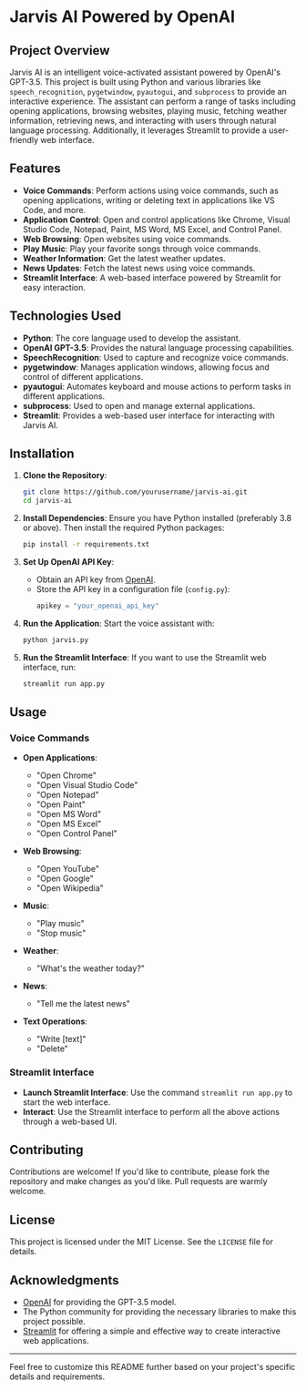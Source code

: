 # Jarvis AI Powered by OpenAI

## Project Overview

Jarvis AI is an intelligent voice-activated assistant powered by OpenAI's GPT-3.5. This project is built using Python and various libraries like `speech_recognition`, `pygetwindow`, `pyautogui`, and `subprocess` to provide an interactive experience. The assistant can perform a range of tasks including opening applications, browsing websites, playing music, fetching weather information, retrieving news, and interacting with users through natural language processing. Additionally, it leverages Streamlit to provide a user-friendly web interface.

## Features

- **Voice Commands**: Perform actions using voice commands, such as opening applications, writing or deleting text in applications like VS Code, and more.
- **Application Control**: Open and control applications like Chrome, Visual Studio Code, Notepad, Paint, MS Word, MS Excel, and Control Panel.
- **Web Browsing**: Open websites using voice commands.
- **Play Music**: Play your favorite songs through voice commands.
- **Weather Information**: Get the latest weather updates.
- **News Updates**: Fetch the latest news using voice commands.
- **Streamlit Interface**: A web-based interface powered by Streamlit for easy interaction.

## Technologies Used

- **Python**: The core language used to develop the assistant.
- **OpenAI GPT-3.5**: Provides the natural language processing capabilities.
- **SpeechRecognition**: Used to capture and recognize voice commands.
- **pygetwindow**: Manages application windows, allowing focus and control of different applications.
- **pyautogui**: Automates keyboard and mouse actions to perform tasks in different applications.
- **subprocess**: Used to open and manage external applications.
- **Streamlit**: Provides a web-based user interface for interacting with Jarvis AI.

## Installation

1. **Clone the Repository**:
   ```bash
   git clone https://github.com/yourusername/jarvis-ai.git
   cd jarvis-ai
   ```

2. **Install Dependencies**:
   Ensure you have Python installed (preferably 3.8 or above). Then install the required Python packages:
   ```bash
   pip install -r requirements.txt
   ```

3. **Set Up OpenAI API Key**:
   - Obtain an API key from [OpenAI](https://beta.openai.com/signup/).
   - Store the API key in a configuration file (`config.py`):
     ```python
     apikey = "your_openai_api_key"
     ```

4. **Run the Application**:
   Start the voice assistant with:
   ```bash
   python jarvis.py
   ```

5. **Run the Streamlit Interface**:
   If you want to use the Streamlit web interface, run:
   ```bash
   streamlit run app.py
   ```

## Usage

### Voice Commands

- **Open Applications**:
  - "Open Chrome"
  - "Open Visual Studio Code"
  - "Open Notepad"
  - "Open Paint"
  - "Open MS Word"
  - "Open MS Excel"
  - "Open Control Panel"

- **Web Browsing**:
  - "Open YouTube"
  - "Open Google"
  - "Open Wikipedia"

- **Music**:
  - "Play music"
  - "Stop music"

- **Weather**:
  - "What's the weather today?"

- **News**:
  - "Tell me the latest news"

- **Text Operations**:
  - "Write [text]"
  - "Delete"

### Streamlit Interface

- **Launch Streamlit Interface**: Use the command `streamlit run app.py` to start the web interface.
- **Interact**: Use the Streamlit interface to perform all the above actions through a web-based UI.

## Contributing

Contributions are welcome! If you'd like to contribute, please fork the repository and make changes as you'd like. Pull requests are warmly welcome.

## License

This project is licensed under the MIT License. See the `LICENSE` file for details.

## Acknowledgments

- [OpenAI](https://www.openai.com/) for providing the GPT-3.5 model.
- The Python community for providing the necessary libraries to make this project possible.
- [Streamlit](https://www.streamlit.io/) for offering a simple and effective way to create interactive web applications.

---

Feel free to customize this README further based on your project's specific details and requirements.
